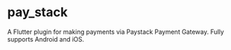 # pay_stack
A Flutter plugin for making payments via Paystack Payment Gateway. Fully supports Android and iOS.
